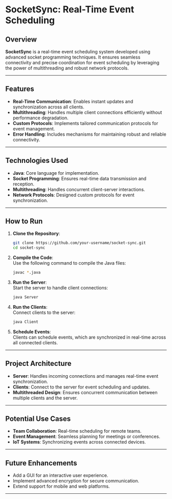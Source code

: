 # **SocketSync: Real-Time Event Scheduling**

## **Overview**  
**SocketSync** is a real-time event scheduling system developed using advanced socket programming techniques. It ensures seamless connectivity and precise coordination for event scheduling by leveraging the power of multithreading and robust network protocols.  

---

## **Features**  
- **Real-Time Communication**: Enables instant updates and synchronization across all clients.  
- **Multithreading**: Handles multiple client connections efficiently without performance degradation.  
- **Custom Protocols**: Implements tailored communication protocols for event management.  
- **Error Handling**: Includes mechanisms for maintaining robust and reliable connectivity.  

---

## **Technologies Used**  
- **Java**: Core language for implementation.  
- **Socket Programming**: Ensures real-time data transmission and reception.  
- **Multithreading**: Handles concurrent client-server interactions.  
- **Network Protocols**: Designed custom protocols for event synchronization.  

---

## **How to Run**  

1. **Clone the Repository**:  
   ```bash
   git clone https://github.com/your-username/socket-sync.git
   cd socket-sync
   ```

2. **Compile the Code**:  
   Use the following command to compile the Java files:  
   ```bash
   javac *.java
   ```

3. **Run the Server**:  
   Start the server to handle client connections:  
   ```bash
   java Server
   ```

4. **Run the Clients**:  
   Connect clients to the server:  
   ```bash
   java Client
   ```

5. **Schedule Events**:  
   Clients can schedule events, which are synchronized in real-time across all connected clients.  

---

## **Project Architecture**  
- **Server**: Handles incoming connections and manages real-time event synchronization.  
- **Clients**: Connect to the server for event scheduling and updates.  
- **Multithreaded Design**: Ensures concurrent communication between multiple clients and the server.  

---

## **Potential Use Cases**  
- **Team Collaboration**: Real-time scheduling for remote teams.  
- **Event Management**: Seamless planning for meetings or conferences.  
- **IoT Systems**: Synchronizing events across connected devices.  

---

## **Future Enhancements**  
- Add a GUI for an interactive user experience.  
- Implement advanced encryption for secure communication.  
- Extend support for mobile and web platforms.  

---

